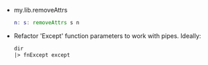 - my.lib.removeAttrs
  ```nix
  n: s: removeAttrs s n
  ```
- Refactor 'Except' function parameters to work with pipes. Ideally:
  ```nix
  dir
  |> fnExcept except
  ```
